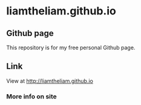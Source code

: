 # liamtheliam.github.io
## Github page
This repository is for my free personal Github page.
## Link
View at http://liamtheliam.github.io
### More info on site
